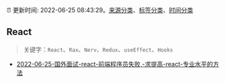:alarm_clock: 更新时间: 2022-06-25 08:43:29。[来源分类](../README.md)、[标签分类](../TAGS.md)、[时间分类](../TIMELINE.md)

## React


> 关键字：`React`、`Rax`、`Nerv`、`Redux`、`useEffect`、`Hooks`



- [2022-06-25-国外面试-react-前端程序员失败,-求提高-react-专业水平的方法](https://www.v2ex.com/t/862130) 